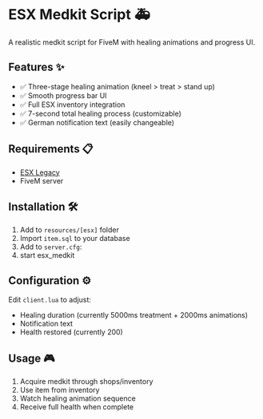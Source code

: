 # ESX Medkit Script 🚑

A realistic medkit script for FiveM with healing animations and progress UI.

## Features ✨
- ✅ Three-stage healing animation (kneel > treat > stand up)
- ✅ Smooth progress bar UI
- ✅ Full ESX inventory integration
- ✅ 7-second total healing process (customizable)
- ✅ German notification text (easily changeable)

## Requirements 📋
- [ESX Legacy](https://github.com/esx-framework/esx-legacy)
- FiveM server

## Installation 🛠️
1. Add to `resources/[esx]` folder
2. Import `item.sql` to your database
3. Add to `server.cfg`:
4. start esx_medkit

## Configuration ⚙️
Edit `client.lua` to adjust:
- Healing duration (currently 5000ms treatment + 2000ms animations)
- Notification text
- Health restored (currently 200)

## Usage 🎮
1. Acquire medkit through shops/inventory
2. Use item from inventory
3. Watch healing animation sequence
4. Receive full health when complete
